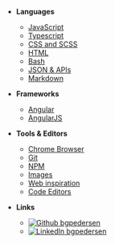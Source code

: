 - **Languages**

  - [JavaScript](javascript/javascript.md)
  - [Typescript](typescript/typescript.md)
  - [CSS and SCSS](css-and-scss/css-and-scss.md)
  - [HTML](html/html.md)
  - [Bash](bash/bash.md)
  - [JSON & APIs](json/json.md)
  - [Markdown](markdown/markdown.md)

- **Frameworks**

  - [Angular](angular/angular.md)
  - [AngularJS](angularjs/angularjs.md)

- **Tools & Editors**

  - [Chrome Browser](chrome-browser/chrome-browser.md)
  - [Git](git/git.md)
  - [NPM](npm/npm.md)
  - [Images](images/images.md)
  - [Web inspiration](web-inspiration/web-inspiration.md)
  - [Code Editors](code-editors/code-editors.md)

- **Links**
  - [![Github](https://icongr.am/simple/github.svg?size=16&colored=true) bgpedersen](https://github.com/bgpedersen)
  - [![LinkedIn](https://icongr.am/simple/linkedin.svg?size=16&colored=true) bgpedersen](https://www.linkedin.com/in/bgpedersen/)
